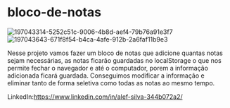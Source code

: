 ﻿# bloco-de-notas
![197043314-5252c51c-9006-4b8d-aef4-79b76a91e3f7](https://github.com/alefsilvs/bloco-de-notas/assets/144731457/2dcad294-1687-446e-8f5b-b4d08f2cdb52)
![197043643-671f8f54-b4ca-4afe-912b-2a6faf11b9e3](https://github.com/alefsilvs/bloco-de-notas/assets/144731457/04ebb37b-7630-4c59-8856-4b20cddf078b)

Nesse projeto vamos fazer um bloco de notas que adicione quantas notas sejam necessárias, as notas ficarão guardadas no localStorage o que nos permite fechar o navegador e até o computador, porem a informação adicionada ficará guardada. Conseguimos modificar a informação e eliminar tanto de forma seletiva como todas as notas ao mesmo tempo.

LinkedIn:https://www.linkedin.com/in/alef-silva-344b072a2/
